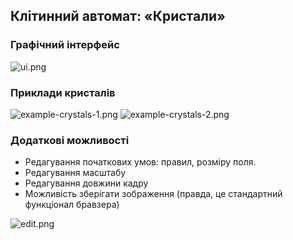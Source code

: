 ## Клітинний автомат: «Кристали»

### Графічний інтерфейс

![ui.png](https://i.imgur.com/RRCqWxc.png)

### Приклади кристалів

![example-crystals-1.png](https://i.imgur.com/t7mKIkp.png)
![example-crystals-2.png](https://i.imgur.com/kDQMk03.png)

### Додаткові можливості
- Редагування початкових умов: правил, розміру поля.
- Редагування масштабу
- Редагування довжини кадру
- Можливість зберігати зображення (правда, це стандартний функціонал бравзера)


![edit.png](https://i.imgur.com/lNl8w86.png)
